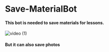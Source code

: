 # Save-MaterialBot
#### This bot is needed to save materials for lessons.


![video (1)](https://user-images.githubusercontent.com/125704144/219881147-4cd3fd06-6031-4ccb-88f4-47f955ce9ff3.gif)


#### But it can also save photos

